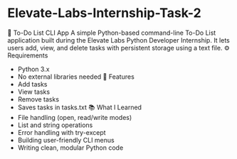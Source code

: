 # Elevate-Labs-Internship-Task-2
📝 To-Do List CLI App
A simple Python-based command-line To-Do List application built during the Elevate Labs Python Developer Internship. It lets users add, view, and delete tasks with persistent storage using a text file.
⚙️ Requirements
- Python 3.x
- No external libraries needed
🚀 Features
- Add tasks
- View tasks
- Remove tasks
- Saves tasks in tasks.txt
📚 What I Learned
- File handling (open, read/write modes)
- List and string operations
- Error handling with try-except
- Building user-friendly CLI menus
- Writing clean, modular Python code
